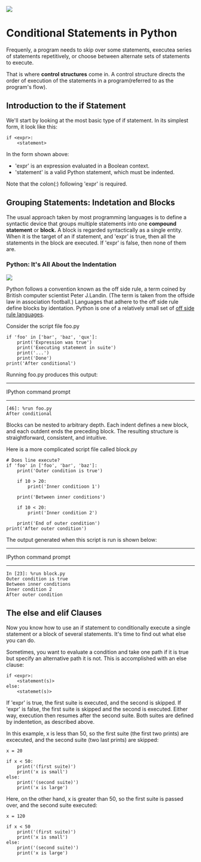 ![](https://raw.githubusercontent.com/gabrielfernando01/basics_in_python/master/real_python/image/conditional.png)

# Conditional Statements in Python

Frequenly, a program needs to skip over some statements, executea series of statements repetitively, or choose between alternate sets of statements to execute.

That is where **control structures** come in. A control structure directs the order of execution of the statements in a program(referred to as the program's flow).

## Introduction to the if Statement

We'll start by looking at the most basic type of if statement. In its simplest form, it look like this:

```
if <expr>:
	<statement>
```

In the form shown above:

- 'expr' is an expression evaluated in a Boolean context.
- 'statement' is a valid Python statement, which must be indented.

Note that the colon(:) following 'expr' is required.

## Grouping Statements: Indetation and Blocks

The usual approach taken by most programming languages is to define a syntactic  device that groups multiple statements into one **compound statement** or **block.** A block is regarded syntactically as a single entity. When it is the target of an if statement, and 'expr' is true, then all the statements in the block are executed. If 'expr' is false, then none of them are.

### Python: It's All About the Indentation

![](https://raw.githubusercontent.com/gabrielfernando01/basics_in_python/master/real_python/image/if.gif)

Python follows a convention known as the off side rule, a term coined by British computer scientist Peter J.Landin. (The term is taken from the offside law in association football.) Languages that adhere to the off side rule define blocks by identation. Python is one of a relatively small set of [off side rule languages](https://en.wikipedia.org/wiki/Off-side_rule#Off-side_rule_languages).

Consider the script file foo.py

```
if 'foo' in ['bar', 'baz', 'qux']:
	print('Expression was true')
	print('Executing statement in suite')
	print('...')
	print('Done')
print('After conditional')
```

Running foo.py produces this output:

***
IPython command prompt
***

```
[46]: %run foo.py
After conditional
```

Blocks can be nested to arbitrary depth. Each indent defines a new block, and each outdent ends the preceding block. The resulting structure is straightforward, consistent, and intuitive.

Here is a more complicated script file called block.py

```
# Does line execute?
if 'foo' in ['foo', 'bar', 'baz']:
	print('Outer condition is true')
	
	if 10 > 20:
		print('Inner conditioon 1')
		
	print('Between inner conditions')
	
	if 10 < 20:
		print('Inner condition 2')

	print('End of outer condition')
print('After outer condition')
```

The output generated when this script is run is shown below:

***
IPython command prompt
***

```
In [23]: %run block.py
Outer condition is true
Between inner conditions
Inner condition 2
After outer condition
```

## The else and elif Clauses

Now you know how to use an if statement to conditionally execute a single statement or a block of several statements. It's time to find out what else you can do.

Sometimes, you want to evaluate a condition and take one path if it is true but specify an alternative path it is not. This is accomplished with an else clause:

```
if <expr>:
	<statement(s)>
else:
	<statemet(s)>
```

If 'expr' is true, the first suite is executed, and the second is skipped. If 'expr' is false, the first suite is skipped and the second is executed. Either way, execution then resumes after the second suite. Both suites are defined by indentetion, as described above.

In this example, x is less than 50, so the first suite (the first two prints) are excecuted, and the second suite (two last prints) are skipped:

```
x = 20

if x < 50:
	print('(first suite)')
	print('x is small')
else:
	print('(second suite)')
	print('x is large')
```

Here, on the other hand, x is greater than 50, so the first suite is passed over, and the second suite executed:

```
x = 120

if x < 50
	print('(first suite)')
	print('x is small')
else:
	print('(second suite)')
	print('x is large')
```

